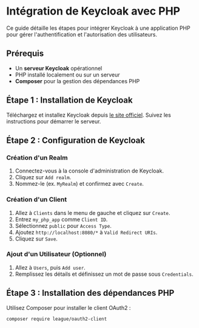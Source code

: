 
# Intégration de Keycloak avec PHP

Ce guide détaille les étapes pour intégrer Keycloak à une application PHP pour gérer l'authentification et l'autorisation des utilisateurs.

## Prérequis

- Un **serveur Keycloak** opérationnel
- PHP installé localement ou sur un serveur
- **Composer** pour la gestion des dépendances PHP

## Étape 1 : Installation de Keycloak

Téléchargez et installez Keycloak depuis [le site officiel](https://www.keycloak.org/downloads.html). Suivez les instructions pour démarrer le serveur.

## Étape 2 : Configuration de Keycloak

### Création d'un Realm

1. Connectez-vous à la console d'administration de Keycloak.
2. Cliquez sur `Add realm`.
3. Nommez-le (ex. `MyRealm`) et confirmez avec `Create`.

### Création d'un Client

1. Allez à `Clients` dans le menu de gauche et cliquez sur `Create`.
2. Entrez `my_php_app` comme `Client ID`.
3. Sélectionnez `public` pour `Access Type`.
4. Ajoutez `http://localhost:8080/*` à `Valid Redirect URIs`.
5. Cliquez sur `Save`.

### Ajout d'un Utilisateur (Optionnel)

1. Allez à `Users`, puis `Add user`.
2. Remplissez les détails et définissez un mot de passe sous `Credentials`.

## Étape 3 : Installation des dépendances PHP

Utilisez Composer pour installer le client OAuth2 :

```bash
composer require league/oauth2-client
